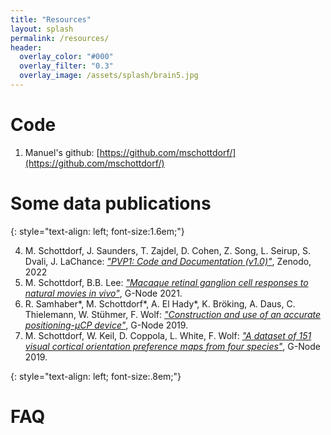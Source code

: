 ```yaml
---
title: "Resources"
layout: splash
permalink: /resources/
header:
  overlay_color: "#000"
  overlay_filter: "0.3"
  overlay_image: /assets/splash/brain5.jpg
---
```

# Code
1. Manuel's github: [https://github.com/mschottdorf/](https://github.com/mschottdorf/)

# Some data publications
{: style="text-align: left; font-size:1.6em;"}

4. M. Schottdorf, J. Saunders, T. Zajdel, D. Cohen, Z. Song, L. Seirup, S. Dvali, J. LaChance: [*"PVP1: Code and Documentation (v1.0)"*](https://doi.org/10.5281/zenodo.5933282), Zenodo, 2022
3. M. Schottdorf, B.B. Lee: [*"Macaque retinal ganglion cell responses to natural movies in vivo"*](https://doi.gin.g-node.org/10.12751/g-node.xage77), G-Node 2021.
2. R. Samhaber*, M. Schottdorf*, A. El Hady*, K. Bröking, A. Daus, C. Thielemann, W. Stühmer, F. Wolf: [*"Construction and use of an accurate positioning-µCP device"*](https://doi.org/10.12751/g-node.1e7756), G-Node 2019.
1. M. Schottdorf, W. Keil, D. Coppola, L. White, F. Wolf: [*"A dataset of 151 visual cortical orientation preference maps from four species"*](https://doi.org/10.12751/g-node.b4820c), G-Node 2019.

{: style="text-align: left; font-size:.8em;"}

# FAQ

